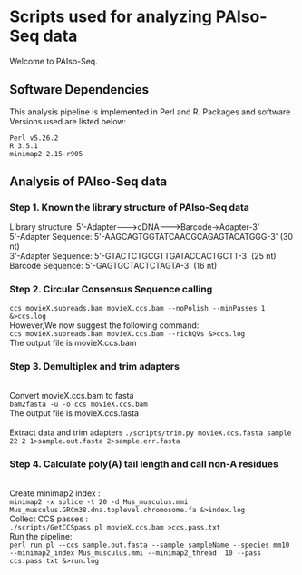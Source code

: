 # Scripts used for analyzing PAIso-Seq data
Welcome to PAIso-Seq.

## Software Dependencies
This analysis pipeline is implemented in Perl and R. Packages and software Versions used are listed below:
```
Perl v5.26.2
R 3.5.1
minimap2 2.15-r905
```

## Analysis of PAIso-Seq data
### Step 1. Known the library structure of PAIso-Seq data</br>
Library structure: 5'-Adapter--->cDNA--->Barcode->Adapter-3'</br>
5'-Adapter Sequence: 5'-AAGCAGTGGTATCAACGCAGAGTACATGGG-3' (30 nt)</br>
3'-Adapter Sequence: 5'-GTACTCTGCGTTGATACCACTGCTT-3' (25 nt)</br>
Barcode Sequence: 5'-GAGTGCTACTCTAGTA-3' (16 nt)</br>
### Step 2. Circular Consensus Sequence calling
`ccs movieX.subreads.bam movieX.ccs.bam --noPolish --minPasses 1 &>ccs.log`
</br>However,We now suggest the following command:</br>
`ccs movieX.subreads.bam movieX.ccs.bam --richQVs &>ccs.log`
</br>The output file is movieX.ccs.bam
### Step 3. Demultiplex and trim adapters
</br>Convert movieX.ccs.bam to fasta</br>
`bam2fasta -u -o ccs movieX.ccs.bam`
</br>The output file is movieX.ccs.fasta
</br>
</br>Extract data and trim adapters
`./scripts/trim.py movieX.ccs.fasta sample 22 2 1>sample.out.fasta 2>sample.err.fasta`</br>
### Step 4. Calculate poly(A) tail length and call non-A residues
</br>Create minimap2 index :</br>
`minimap2 -x splice -t 20 -d Mus_musculus.mmi Mus_musculus.GRCm38.dna.toplevel.chromosome.fa &>index.log`
</br>Collect CCS passes :</br>
`./scripts/GetCCSpass.pl movieX.ccs.bam >ccs.pass.txt`
</br>Run the pipeline:</br>
`perl run.pl --ccs sample.out.fasta --sample sampleName --species mm10 --minimap2_index Mus_musculus.mmi --minimap2_thread  10 --pass ccs.pass.txt &>run.log`